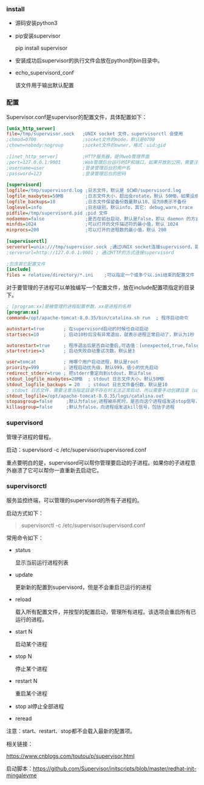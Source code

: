 ### install

- 源码安装python3

- pip安装supervisor

  pip install supervisor

- 安装成功后supervisor的执行文件会放在python的bin目录中。



- echo_supervisord_conf

  该文件用于输出默认配置







### 配置

Supervisor.conf是supervisor的配置文件，具体配置如下：

```ini
[unix_http_server]
file=/tmp/supervisor.sock   ;UNIX socket 文件，supervisorctl 会使用
;chmod=0700                 ;socket文件的mode，默认是0700
;chown=nobody:nogroup       ;socket文件的owner，格式：uid:gid
 
;[inet_http_server]         ;HTTP服务器，提供web管理界面
;port=127.0.0.1:9001        ;Web管理后台运行的IP和端口，如果开放到公网，需要注意安全性
;username=user              ;登录管理后台的用户名
;password=123               ;登录管理后台的密码
 
[supervisord]
logfile=/tmp/supervisord.log ;日志文件，默认是 $CWD/supervisord.log
logfile_maxbytes=50MB        ;日志文件大小，超出会rotate，默认 50MB，如果设成0，表示不限制大小
logfile_backups=10           ;日志文件保留备份数量默认10，设为0表示不备份
loglevel=info                ;日志级别，默认info，其它: debug,warn,trace
pidfile=/tmp/supervisord.pid ;pid 文件
nodaemon=false               ;是否在前台启动，默认是false，即以 daemon 的方式启动
minfds=1024                  ;可以打开的文件描述符的最小值，默认 1024
minprocs=200                 ;可以打开的进程数的最小值，默认 200
 
[supervisorctl]
serverurl=unix:///tmp/supervisor.sock ;通过UNIX socket连接supervisord，路径与unix_http_server部分的file一致
;serverurl=http://127.0.0.1:9001 ; 通过HTTP的方式连接supervisord
 
;包含其它配置文件
[include]
files = relative/directory/*.ini    ;可以指定一个或多个以.ini结束的配置文件
```



对于要管理的子进程可以单独编写一个配置文件，放在include配置项指定的目录下。

```ini
; [program:xx]是被管理的进程配置参数，xx是进程的名称
[program:xx]
command=/opt/apache-tomcat-8.0.35/bin/catalina.sh run  ; 程序启动命令

autostart=true       ; 在supervisord启动的时候也自动启动
startsecs=10         ; 启动10秒后没有异常退出，就表示进程正常启动了，默认为1秒

autorestart=true     ; 程序退出后是否自动重启,可选值：[unexpected,true,false]，默认为unexpected，表示进程意外杀死后才重启
startretries=3       ; 启动失败自动重试次数，默认是3

user=tomcat          ; 用哪个用户启动进程，默认是root
priority=999         ; 进程启动优先级，默认999，值小的优先启动
redirect_stderr=true ; 把stderr重定向到stdout，默认false
stdout_logfile_maxbytes=20MB  ; stdout 日志文件大小，默认50MB
stdout_logfile_backups = 20   ; stdout 日志文件备份数，默认是10
; stdout 日志文件，需要注意当指定目录不存在时无法正常启动，所以需要手动创建目录（supervisord 会自动创建日志文件）
stdout_logfile=/opt/apache-tomcat-8.0.35/logs/catalina.out
stopasgroup=false     ;默认为false,进程被杀死时，是否向这个进程组发送stop信号，包括子进程
killasgroup=false     ;默认为false，向进程组发送kill信号，包括子进程
```







### supervisord

管理子进程的督程。

启动：supervisord -c /etc/supervisor/supervisored.conf



重点要明白的是，supervisord可以帮你管理要启动的子进程。如果你的子进程意外崩溃了它可以帮你一直重新去启动它。



### supervisorctl

服务监控终端，可以管理的supervisord的所有子进程的。

启动方式如下：

> supervisorctl -c /etc/supervisor/supervisord.conf



常用命令如下：

- status

  显示当前运行进程列表

- update

  更新新的配置到supervisord，但是不会重启已运行的进程

- reload

  载入所有配置文件，并按型的配置启动，管理所有进程。该选项会重启所有已运行的进程。

- start N

  启动某个进程

- stop N

  停止某个进程

- restart N

  重启某个进程

- stop al停止全部进程

- reread



注意：start、restart、stop都不会载入最新的配置项。





相关链接：

https://www.cnblogs.com/toutou/p/supervisor.html



启动脚本：https://github.com/Supervisor/initscripts/blob/master/redhat-init-mingalevme